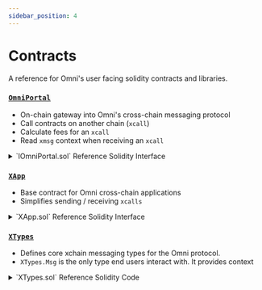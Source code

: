 ```yaml
---
sidebar_position: 4
---
```


# Contracts

A reference for Omni's user facing solidity contracts and libraries.

### [`OmniPortal`](https://github.com/omni-network/omni/blob/main/contracts/src/protocol/OmniPortal.sol)

- On-chain gateway into Omni's cross-chain messaging protocol
- Call contracts on another chain (`xcall`)
- Calculate fees for an `xcall`
- Read `xmsg` context when receiving an `xcall`

<details>
<summary>`IOmniPortal.sol` Reference Solidity Interface</summary>

```solidity
// SPDX-License-Identifier: GPL-3.0-only
pragma solidity ^0.8.12;

/// @dev OmniPortal interface (only user facing functions)
interface IOmniPortal {
    /**
     * @notice Default xmsg execution gas limit, enforced on destination chain
     * @return Gas limit
     */
    function XMSG_DEFAULT_GAS_LIMIT() external view returns (uint64);

    /**
     * @notice Maximum allowed xmsg gas limit
     * @return Maximum gas limit
     */
    function XMSG_MAX_GAS_LIMIT() external view returns (uint64);

    /**
     * @notice Minimum allowed xmsg gas limit
     * @return Minimum gas limit
     */
    function XMSG_MIN_GAS_LIMIT() external view returns (uint64);

    /**
     * @notice Chain ID of the chain to which this portal is deployed
     * @dev Used as sourceChainId for all outbound XMsgs
     * @return Chain ID
     */
    function chainId() external view returns (uint64);

    /**
     * @notice The current XMsg being executed via this portal
     * @dev If no XMsg is being executed, all fields will be zero
     * @return XMsg
     */
    function xmsg() external view returns (XTypes.Msg memory);

    /**
     * @notice Whether the current transaction is an xcall
     * @return True if current transaction is an xcall, false otherwise
     */
    function isXCall() external view returns (bool);

    /**
     * @notice Calculate the fee for calling a contract on another chain
     * @dev Uses OmniPortal.XMSG_DEFAULT_GAS_LIMIT
     * @dev Fees denominated in wei
     * @param destChainId Destination chain ID
     * @param data Encoded function calldata
     */
    function feeFor(uint64 destChainId, bytes calldata data) external view returns (uint256);

    /**
     * @notice Calculate the fee for calling a contract on another chain
     * @dev Fees denominated in wei
     * @param destChainId Destination chain ID
     * @param data Encoded function calldata
     * @param gasLimit Execution gas limit, enforced on destination chain
     */
    function feeFor(uint64 destChainId, bytes calldata data, uint64 gasLimit) external view returns (uint256);

    /**
     * @notice Call a contract on another chain
     * @dev Uses OmniPortal.XMSG_DEFAULT_GAS_LIMIT as execution gas limit on destination chain
     * @param destChainId Destination chain ID
     * @param to Address of contract to call on destination chain
     * @param data Encoded function calldata (use abi.encodeWithSignature
     * 	or abi.encodeWithSelector)
     */
    function xcall(uint64 destChainId, address to, bytes calldata data) external payable;

    /**
     * @notice Call a contract on another chain
     * @dev Uses provide gasLimit as execution gas limit on destination chain.
     *      Reverts if gasLimit < XMSG_MAX_GAS_LIMIT or gasLimit > XMSG_MAX_GAS_LIMIT
     * @param destChainId Destination chain ID
     * @param to Address of contract to call on destination chain
     * @param data Encoded function calldata (use abi.encodeWithSignature
     * 	or abi.encodeWithSelector)
     */
    function xcall(uint64 destChainId, address to, bytes calldata data, uint64 gasLimit) external payable;
}
```
</details>

### [`XApp`](https://github.com/omni-network/omni/blob/main/contracts/src/pkg/XApp.sol)

- Base contract for Omni cross-chain applications
- Simplifies sending / receiving `xcalls`

<details>
<summary>`XApp.sol` Reference Solidity Interface</summary>

```solidity
// SPDX-License-Identifier: GPL-3.0-only
pragma solidity ^0.8.12;

import { IOmniPortal } from "../interfaces/IOmniPortal.sol";
import { XTypes } from "../libraries/XTypes.sol";

/**
 * @title XApp
 * @dev Base contract for Omni cross-chain applications
 */
contract XApp {
    /// @dev The OmniPortal contract
    IOmniPortal internal immutable omni;

    /// @dev Transient storage for the current xmsg
    XTypes.Msg internal xmsg;

    /// @dev Read current xmsg into storage before execution, delete it afterwards
    modifier xrecv() {
        xmsg = omni.xmsg();
        _;
        delete xmsg;
    }

    constructor(address _omni) {
        omni = IOmniPortal(_omni);
    }

    /// @dev Return true if the current call is an xcall from the OmniPortal
    function isXCall() internal view returns (bool) {
        return omni.isXCall() && msg.sender == address(omni);
    }

    /// @dev Calculate the fee for calling a contract on another chain.
    ///      Uses OmniPortal.XMSG_DEFAULT_GAS_LIMIT
    /// @return fee The fee, denominated in wei
    function feeFor(uint64 destChainId, bytes memory data) internal view returns (uint256) {
        return omni.feeFor(destChainId, data);
    }

    /// @dev Calculate the fee for calling a contract on another chain.
    ///      Uses OmniPortal.XMSG_DEFAULT_GAS_LIMIT
    /// @return fee The fee, denominated in wei
    function feeFor(uint64 destChainId, bytes memory data, uint64 gasLimit) internal view returns (uint256) {
        return omni.feeFor(destChainId, data, gasLimit);
    }

    /// @dev Call a contract on another chain. Uses OmniPortal.XMSG_DEFAULT_GAS_LIMIT
    /// @return fee The fee for the xcall
    function xcall(uint64 destChainId, address to, bytes memory data) internal returns (uint256) {
        uint256 fee = omni.feeFor(destChainId, data);
        omni.xcall{ value: fee }(destChainId, to, data);
        return fee;
    }

    /// @dev Call a contract on another chain
    /// @return fee The fee, denominated in wei
    function xcall(uint64 destChainId, address to, bytes memory data, uint64 gasLimit) internal returns (uint256) {
        uint256 fee = omni.feeFor(destChainId, data, gasLimit);
        omni.xcall{ value: fee }(destChainId, to, data, gasLimit);
        return fee;
    }
}
```
</details>

### [`XTypes`](https://github.com/omni-network/omni/blob/main/contracts/src/libraries/XTypes.sol)

- Defines core xchain messaging types for the Omni protocol.
- `XTypes.Msg` is the only type end users interact with. It provides context

<details>
<summary>`XTypes.sol` Reference Solidity Code</summary>

```solidity
// SPDX-License-Identifier: GPL-3.0-only
pragma solidity ^0.8.12;

/// @dev Omni xchain types (only user facing types)
library XTypes {
    struct Msg {
        /// @dev Chain ID of the source chain
        uint64 sourceChainId;
        /// @dev Chain ID of the destination chain
        uint64 destChainId;
        /// @dev Monotonically incremented offset of Msg in source -> dest Stream
        uint64 streamOffset;
        /// @dev msg.sender of xcall on source chain
        address sender;
        /// @dev Target address to call on destination chain
        address to;
        /// @dev Data to provide to call on destination chain
        bytes data;
        /// @dev Gas limit to use for call execution on destination chain
        uint64 gasLimit;
    }
}
```

</details>
